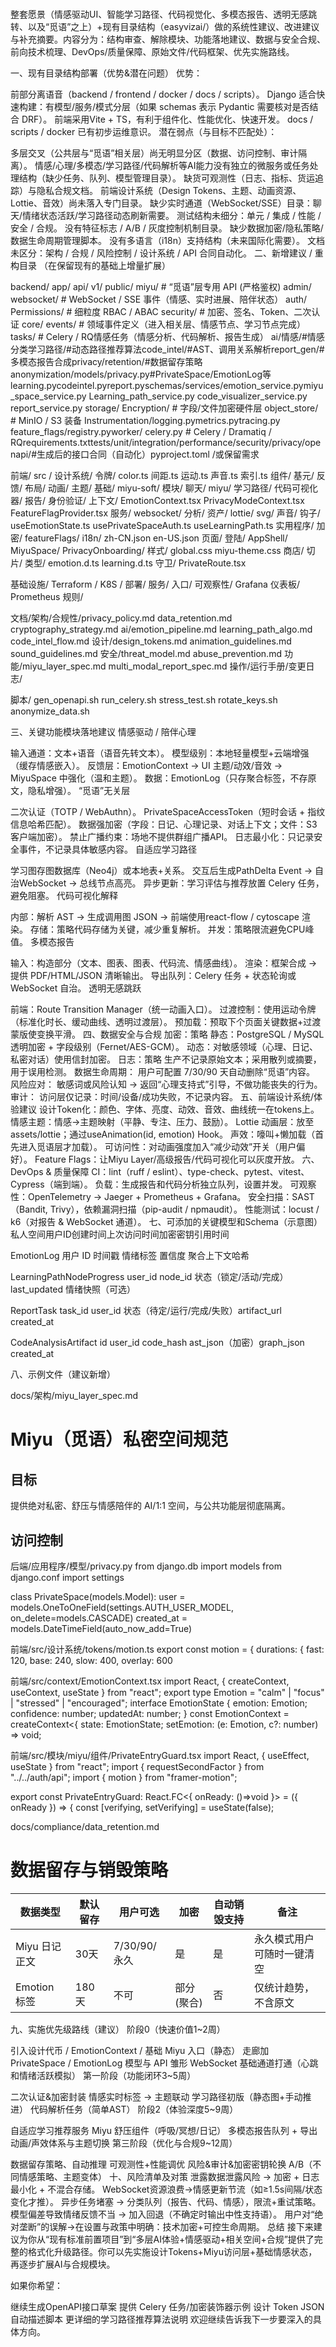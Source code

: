 # 

整套愿景（情感驱动UI、智能学习路径、代码视觉化、多模态报告、透明无感跳转、以及“觅语”之上）+现有目录结构（easyvizai/）做的系统性建议、改进建议与补充摘要。内容分为：结构审查、解除模块、功能落地建议、数据与安全合规、前向技术梳理、DevOps/质量保障、原始文件/代码框架、优先实施路线。

一、现有目录结构部署（优势&潜在问题）
优势：

前部分离语音（backend / frontend / docker / docs / scripts）。
Django 适合快速构建：有模型/服务/模式分层（如果 schemas 表示 Pydantic 需要核对是否结合 DRF）。
前端采用Vite + TS，有利于组件化、性能优化、快速开发。
docs / scripts / docker 已有初步运维意识。
潜在弱点（与目标不匹配处）：

多层交叉（公共层与“觅语”相关层）尚无明显分区（数据、访问控制、审计隔离）。
情感/心理/多模态/学习路径/代码解析等AI能力没有独立的微服务或任务处理结构（缺少任务、队列、模型管理目录）。
缺货可观测性（日志、指标、货运追踪）与隐私合规文档。
前端设计系统（Design Tokens、主题、动画资源、Lottie、音效）尚未落入专门目录。
缺少实时通道（WebSocket/SSE）目录：聊天/情绪状态活跃/学习路径动态刷新需要。
测试结构未细分：单元 / 集成 / 性能 / 安全 / 合规。
没有特征标志 / A/B / 灰度控制机制目录。
缺少数据加密/隐私策略/数据生命周期管理脚本。
没有多语言（i18n）支持结构（未来国际化需要）。
文档未区分：架构 / 合规 / 风险控制 / 设计系统 / API 合同自动化。
二、新增建议 / 重构目录
（在保留现有的基础上增量扩展）

backend/ app/ api/ v1/ public/ miyu/ # “觅语”层专用 API (严格鉴权) admin/ websocket/ # WebSocket / SSE 事件（情感、实时进展、陪伴状态） auth/ Permissions/ # 细粒度 RBAC / ABAC security/ # 加密、签名、Token、二次认证 core/ events/ # 领域事件定义（进入相关层、情感节点、学习节点完成）tasks/ # Celery / RQ情感任务（情感分析、代码解析、报告生成） ai/情感/#情感分类学习路径/#动态路径推荐算法code_intel/#AST、调用关系解析report_gen/#多模态报告合成privacy/retention/#数据留存策略anonymization/models/privacy.py#PrivateSpace/EmotionLog等learning.pycodeintel.pyreport.pyschemas/services/emotion_service.pymiyu_space_service.py Learning_path_service.py code_visualizer_service.py report_service.py storage/ Encryption/ # 字段/文件加密硬件层 object_store/ # MinIO / S3 装备 Instrumentation/logging.pymetrics.pytracing.py feature_flags/registry.pyworker/ celery.py # Celery / Dramatiq / RQrequirements.txttests/unit/integration/performance/security/privacy/openapi/#生成后的接口合同（自动化）pyproject.toml /或保留需求

前端/ src / 设计系统/ 令牌/ color.ts 间距.ts 运动.ts 声音.ts 索引.ts 组件/ 基元/ 反馈/ 布局/ 动画/ 主题/ 基础/ miyu-soft/ 模块/ 聊天/ miyu/ 学习路径/ 代码可视化器/ 报告/ 身份验证/ 上下文/ EmotionContext.tsx PrivacyModeContext.tsx FeatureFlagProvider.tsx 服务/ websocket/ 分析/ 资产/ lottie/ svg/ 声音/ 钩子/ useEmotionState.ts usePrivateSpaceAuth.ts useLearningPath.ts 实用程序/ 加密/ featureFlags/ i18n/ zh-CN.json en-US.json 页面/ 登陆/ AppShell/ MiyuSpace/ PrivacyOnboarding/ 样式/ global.css miyu-theme.css 商店/ 切片/ 类型/ emotion.d.ts learning.d.ts 守卫/ PrivateRoute.tsx

基础设施/ Terraform / K8S / 部署/ 服务/ 入口/ 可观察性/ Grafana 仪表板/ Prometheus 规则/

文档/架构/合规性/privacy_policy.md data_retention.md cryptography_strategy.md ai/emotion_pipeline.md learning_path_algo.md code_intel_flow.md 设计/design_tokens.md animation_guidelines.md sound_guidelines.md 安全/threat_model.md abuse_prevention.md 功能/miyu_layer_spec.md multi_modal_report_spec.md 操作/运行手册/变更日志/

脚本/ gen_openapi.sh run_celery.sh stress_test.sh rotate_keys.sh anonymize_data.sh

三、关键功能模块落地建议
情感驱动 / 陪伴心理

输入通道：文本+语音（语音先转文本）。
模型级别：本地轻量模型+云端增强（缓存情感嵌入）。
反馈层：EmotionContext → UI 主题/动效/音效 → MiyuSpace 中强化（温和主题）。
数据：EmotionLog（只存聚合标签，不存原文，隐私增强）。
“觅语”无关层

二次认证（TOTP / WebAuthn）。
PrivateSpaceAccessToken（短时会话 + 指纹信息哈希匹配）。
数据强加密（字段：日记、心理记录、对话上下文；文件：S3客户端加密）。
禁止广播约束：场地不提供群组广播API。
日志最小化：只记录安全事件，不记录具体敏感内容。
自适应学习路径

学习图存图数据库（Neo4j）或本地表+关系。
交互后生成PathDelta Event → 自治WebSocket → 总线节点高亮。
异步更新：学习评估与推荐放置 Celery 任务，避免阻塞。
代码可视化解释

内部：解析 AST → 生成调用图 JSON → 前端使用react-flow / cytoscape 渲染。
存储：策略代码存储为关键，减少重复解析。
并发：策略限流避免CPU峰值。
多模态报告

输入：构造部分（文本、图表、图表、代码流、情感曲线）。
渲染：框架合成 → 提供 PDF/HTML/JSON 清晰输出。
导出队列：Celery 任务 + 状态轮询或 WebSocket 自治。
透明无感跳跃

前端：Route Transition Manager（统一动画入口）。
过渡控制：使用运动令牌（标准化时长、缓动曲线、透明过渡层）。
预加载：预取下个页面关键数据+过渡蒙版使变换平滑。
四、数据安全与合规
加密：策略
静态：PostgreSQL / MySQL 透明加密 + 字段级别（Fernet/AES-GCM）。
动态：对敏感领域（心理、日记、私密对话）使用信封加密。
日志：策略
生产不记录原始文本；采用散列或摘要，用于误用检测。
数据生命周期：
用户可配置 7/30/90 天自动删除“觅语”内容。
风险应对：
敏感词或风险认知 → 返回“心理支持式”引导，不做功能丧失的行为。
审计：
访问层仅记录：时间/设备/成功失败，不记录内容。
五、前端设计系统/体验建议
设计Token化：颜色、字体、亮度、动效、音效、曲线统一在tokens上。
情感主题：情感→主题映射（平静、专注、压力、鼓励）。
Lottie 动画层：放至assets/lottie；通过useAnimation(id, emotion) Hook。
声效：嚎叫+懒加载（首先进入觅语层才加载）。
可访问性：对动画强度加入“减少动效”开关（用户偏好）。
Feature Flags：让Miyu Layer/高级报告/代码可视化可以灰度开放。
六、DevOps & 质量保障
CI：lint（ruff / eslint）、type-check、pytest、vitest、Cypress（端到端）。
负载：生成报告和代码分析独立队列，设置并发。
可观察性：OpenTelemetry → Jaeger + Prometheus + Grafana。
安全扫描：SAST（Bandit, Trivy），依赖漏洞扫描（pip-audit / npmaudit）。
性能测试：locust / k6（对报告 & WebSocket 通道）。
七、可添加的关键模型和Schema（示意图）
私人空间用户ID创建时间上次访问时间加密密钥引用时间

EmotionLog 用户 ID 时间戳 情绪标签 置信度 聚合上下文哈希

LearningPathNodeProgress user_id node_id 状态（锁定/活动/完成） last_updated 情绪快照（可选）

ReportTask task_id user_id 状态（待定/运行/完成/失败）artifact_url created_at

CodeAnalysisArtifact id user_id code_hash ast_json（加密）graph_json created_at

八、示例文件（建议新增）

docs/架构/miyu_layer_spec.md

# Miyu（觅语）私密空间规范

## 目标

提供绝对私密、舒压与情感陪伴的 AI/1:1 空间，与公共功能层彻底隔离。

## 访问控制

后端/应用程序/模型/privacy.py
from django.db import models
from django.conf import settings

class PrivateSpace(models.Model):
    user = models.OneToOneField(settings.AUTH_USER_MODEL, on_delete=models.CASCADE)
    created_at = models.DateTimeField(auto_now_add=True)

前端/src/设计系统/tokens/motion.ts
export const motion = {
  durations: {
    fast: 120,
    base: 240,
    slow: 400,
    overlay: 600

前端/src/context/EmotionContext.tsx
import React, { createContext, useContext, useState } from "react";
export type Emotion = "calm" | "focus" | "stressed" | "encouraged";
interface EmotionState { emotion: Emotion; confidence: number; updatedAt: number; }
const EmotionContext = createContext<{
  state: EmotionState;
  setEmotion: (e: Emotion, c?: number) => void;

前端/src/模块/miyu/组件/PrivateEntryGuard.tsx
import React, { useEffect, useState } from "react";
import { requestSecondFactor } from "../../auth/api";
import { motion } from "framer-motion";

export const PrivateEntryGuard: React.FC<{ onReady: ()=>void }> = ({ onReady }) => {
  const [verifying, setVerifying] = useState(false);

docs/compliance/data_retention.md
# 数据留存与销毁策略

| 数据类型           | 默认留存 | 用户可选 | 加密 | 自动销毁支持 | 备注 |
|--------------------|----------|----------|------|--------------|------|
| Miyu 日记正文      | 30天     | 7/30/90/永久 | 是 | 是 | 永久模式用户可随时一键清空 |
| Emotion 标签       | 180天    | 不可     | 部分(聚合) | 否 | 仅统计趋势，不含原文 |
九、实施优先级路线（建议）
阶段0（快速价值1~2周）

引入设计代币 / EmotionContext / 基础 Miyu 入口（静态）
走廊加 PrivateSpace / EmotionLog 模型与 API 雏形
WebSocket 基础通道打通（心跳和情绪活跃模拟）
第一阶段（功能闭环3~5周）

二次认证&加密封装
情感实时标签 → 主题联动
学习路径初版（静态图+手动推进）
代码解析任务（简单AST）
阶段2（体验深度5~9周）

自适应学习推荐服务
Miyu 舒压组件（呼吸/冥想/日记）
多模态报告队列 + 导出
动画/声效体系与主题切换
第三阶段（优化与合规9~12周）

数据留存策略、自动推理
可观测性+性能调优
风险&审计&加密密钥轮换
A/B（不同情感策略、主题变体）
十、风险清单及对策
泄露数据泄露风险 → 加密 + 日志最小化 + 不混合存储。
WebSocket资源浪费→情感更新节流（如≥1.5s间隔/状态变化才推）。
异步任务堵塞 → 分类队列（报告、代码、情感），限流+重试策略。
模型偏差导致情绪反馈不当 → 加入回退（不确定时输出中性支持语）。
用户对“绝对垄断”的误解→在设置与政策中明确：技术加密+可控生命周期。
总结
接下来建议为你从“现有标准前置项目”到“多层AI体验+情感驱动+相关空间+合规”提供了完整的格式化升级路径。你可以先实施设计Tokens+Miyu访问层+基础情感状态，再逐步扩展AI与合规模块。

如果你希望：

继续生成OpenAPI接口草案
提供 Celery 任务/加密装饰器示例
设计 Token JSON 自动描述脚本
更详细的学习路径推荐算法说明
欢迎继续告诉我下一步要深入的具体方向。

